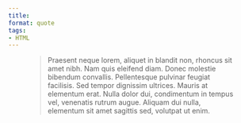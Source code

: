 ```yaml
---
title: 
format: quote
tags:
- HTML
---
```

<figure class="quote">
<blockquote>
<p>Praesent neque lorem, aliquet in blandit non, rhoncus sit amet nibh. Nam quis eleifend diam. Donec molestie bibendum convallis. Pellentesque pulvinar feugiat facilisis. Sed tempor dignissim ultrices. Mauris at elementum erat. Nulla dolor dui, condimentum in tempus vel, venenatis rutrum augue. Aliquam dui nulla, elementum sit amet sagittis sed, volutpat ut enim.</p>
</blockquote>
</figure>
